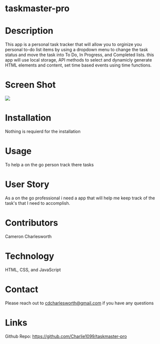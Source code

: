# taskmaster-pro

# Description
This app is a personal task tracker that will allow you to orginize you personal to-do list items by using a dropdown menu to change the task status and move the task into To Do, In Progress, and Completed lists. this app will use local storage, API methods to select and dynamicly generate HTML elements and content, set time based events using time functions.

# Screen Shot
<image src="taskmaster-starter\assets\images\taskmaster.png">

# Installation
Nothing is requierd for the installation

# Usage
To help a on the go person track there tasks

# User Story 
As a on the go professional i need a app that will help me keep track of the task's that I need to accomplish.

# Contributors
Cameron Charlesworth

# Technology
HTML, CSS, and JavaScript

# Contact
Please reach out to cdcharlesworth@gmail.com if you have any questions

# Links
Github Repo: https://github.com/Charlie1099/taskmaster-pro